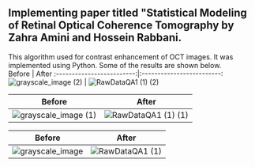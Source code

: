 ## Implementing paper titled "Statistical Modeling of Retinal Optical Coherence Tomography by Zahra Amini and Hossein Rabbani.

This algorithm used for contrast enhancement of OCT images. It was implemented using Python. Some of the results are shown below.  
Before          |  After
:-------------------------:|:-------------------------:
![grayscale_image (2)](https://github.com/oshanyalegama/OCT-Paper-Implementation/assets/110217717/a211424c-c853-4b23-b7c0-f47dd0dcefa9) |  ![RawDataQA1 (1) (2)](https://github.com/oshanyalegama/OCT-Paper-Implementation/assets/110217717/5d594f42-63db-4c68-8a62-c4c9359429c8) 

Before          |  After
:-------------------------:|:-------------------------:
![grayscale_image (1)](https://github.com/oshanyalegama/OCT-Paper-Implementation/assets/110217717/360b980b-71ce-4d3b-b459-14cce66d977f) |  ![RawDataQA1 (1) (1)](https://github.com/oshanyalegama/OCT-Paper-Implementation/assets/110217717/4686b988-9732-47d9-83a6-1ee73513fa9d) 

Before          |  After
:-------------------------:|:-------------------------:
![grayscale_image](https://github.com/oshanyalegama/OCT-Paper-Implementation/assets/110217717/172a1058-6198-4996-aa01-ff40d8424811) |  ![RawDataQA1 (1)](https://github.com/oshanyalegama/OCT-Paper-Implementation/assets/110217717/2b7cd1c9-d289-4131-8545-560b4d7ab459)

  


